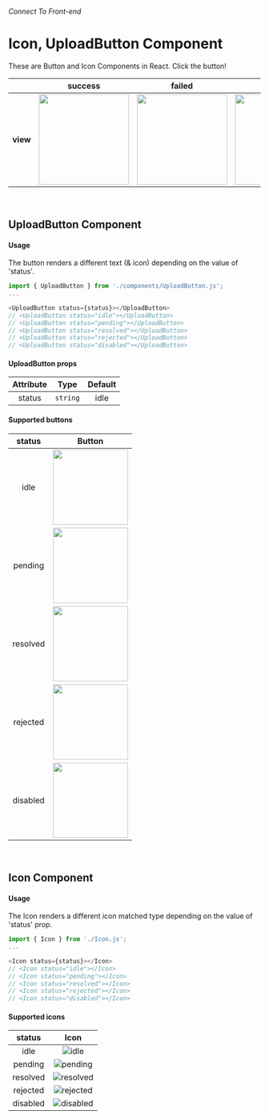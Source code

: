 ###### Connect To Front-end

# **Icon, UploadButton Component**

These are Button and Icon Components in React.
Click the button!

|          |                                                             success                                                             |                                                             failed                                                              |                                                             unabled                                                             |
| :------: | :-----------------------------------------------------------------------------------------------------------------------------: | :-----------------------------------------------------------------------------------------------------------------------------: | :-----------------------------------------------------------------------------------------------------------------------------: |
| **view** | <img src="https://user-images.githubusercontent.com/72859045/199561577-8eb89f03-7f15-4894-b222-6a9b47f5df94.gif" width="180px"> | <img src="https://user-images.githubusercontent.com/72859045/199561972-f37cbee4-4f23-49c1-8f08-7bca697c285b.gif" width="180px"> | <img src="https://user-images.githubusercontent.com/72859045/199562037-e558d446-43c2-4048-b19c-0527444fa95e.gif" width="180px"> |

<br>

## **UploadButton Component**

#### Usage

The button renders a different text (& icon) depending on the value of 'status'.

```javascript
import { UploadButton } from './components/UploadButton.js';
...

<UploadButton status={status}></UploadButton>
// <UploadButton status="idle"></UploadButton>
// <UploadButton status="pending"></UploadButton>
// <UploadButton status="resolved"></UploadButton>
// <UploadButton status="rejected"></UploadButton>
// <UploadButton status="disabled"></UploadButton>
```

#### UploadButton props

| Attribute |   Type   | Default |
| :-------: | :------: | :-----: |
|  status   | `string` |  idle   |

#### Supported buttons

|  status  |                                                             Button                                                              |
| :------: | :-----------------------------------------------------------------------------------------------------------------------------: |
|   idle   | <img src="https://user-images.githubusercontent.com/72859045/199574832-4c402bff-7572-48e6-9d63-c2e512ee1b70.gif" width="150px"> |
| pending  | <img src="https://user-images.githubusercontent.com/72859045/199575185-05ed59a1-8675-44dd-a8e5-231a913356d7.gif" width="150px"> |
| resolved | <img src="https://user-images.githubusercontent.com/72859045/199574749-981f4c2e-4ddc-493a-b103-ac257e53cf68.gif" width="150px"> |
| rejected | <img src="https://user-images.githubusercontent.com/72859045/199575797-2a31183c-a735-4ad4-be50-70c35c52783d.gif" width="150px"> |
| disabled | <img src="https://user-images.githubusercontent.com/72859045/199576431-dd2fba9f-a208-43f9-a853-6bde041144b6.gif" width="150px"> |

<br>

## **Icon Component**

#### Usage

The Icon renders a different icon matched type depending on the value of 'status' prop.

```javascript
import { Icon } from './Icon.js';
...

<Icon status={status}></Icon>
// <Icon status="idle"></Icon>
// <Icon status="pending"></Icon>
// <Icon status="resolved"></Icon>
// <Icon status="rejected"></Icon>
// <Icon status="disabled"></Icon>
```

#### Supported icons

|  status  |                             Icon                             |
| :------: | :----------------------------------------------------------: |
|   idle   |      ![idle](./public/assets/icons/type%3Dup-arrow.svg)      |
| pending  | ![pending](./public/assets/icons/type%3Dspinner-animate.svg) |
| resolved |   ![resolved](./public/assets/icons/type%3Dcheck-mark.svg)   |
| rejected |     ![rejected](./public/assets/icons/type%3Dcross.svg)      |
| disabled |  ![disabled](./public/assets/icons/type%3Dnot-allowed.svg)   |

<!-- |status|view|
|:----:|:---:|
|idle|<img src="https://user-images.githubusercontent.com/72859045/199574832-4c402bff-7572-48e6-9d63-c2e512ee1b70.gif" width="180px">|
|pending|<img src="https://user-images.githubusercontent.com/72859045/199575185-05ed59a1-8675-44dd-a8e5-231a913356d7.gif" width="180px">|
|resolved|<img src="https://user-images.githubusercontent.com/72859045/199574749-981f4c2e-4ddc-493a-b103-ac257e53cf68.gif" width="180px">|
|rejected|<img src="https://user-images.githubusercontent.com/72859045/199575797-2a31183c-a735-4ad4-be50-70c35c52783d.gif" width="180px">|
|disabled|<img src="https://user-images.githubusercontent.com/72859045/199576431-dd2fba9f-a208-43f9-a853-6bde041144b6.gif" width="180px">| -->
